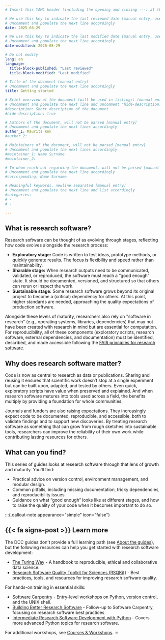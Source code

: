```yaml
---
# Insert this YAML header (including the opening and closing ---) at the beginning of the document and fill it out accordingly

# We use this key to indicate the last reviewed date [manual entry, use YYYY-MM-DD]
# Uncomment and populate the next line accordingly
date: 2025-08-29

# We use this key to indicate the last modified date [manual entry, use YYYY-MM-DD]
# Uncomment and populate the next line accordingly
date-modified: 2025-08-29

# Do not modify
lang: en
language: 
  title-block-published: "Last reviewed"
  title-block-modified: "Last modified"

# Title of the document [manual entry]
# Uncomment and populate the next line accordingly
title: Getting started

# Brief overview of the document (will be used in listings) [manual entry]
# Uncomment and populate the next line and uncomment "hide-description: true".
#description: Short description of the document
#hide-description: true

# Authors of the document, will not be parsed [manual entry]
# Uncomment and populate the next lines accordingly
author_1: Maurits Kok
#author_2:

# Maintainers of the document, will not be parsed [manual entry]
# Uncomment and populate the next lines accordingly
#maintainer_1: Name Surname
#maintainer_2:

# To whom reach out regarding the document, will not be parsed [manual entry]
# Uncomment and populate the next line accordingly
#corresponding: Name Surname

# Meaningful keywords, newline separated [manual entry]
# Uncomment and populate the next line and list accordingly
#categories: 
# - 
# - 

---
```


## What is research software?
Research software can be thought of as evolving through stages, reflecting how code evolves alongside the research process:

- **Exploratory stage:** Code is written to test ideas, prototype methods, or quickly generate results. The focus is flexibility and speed rather than maintainability.
- **Sharable stage:** When research outputs need to be communicated, validated, or reproduced, the software must reach a “good enough” state. It should be documented, versioned, and structured so that others can rerun or inspect the work.
- **Sustainable stage:** Some research software grows beyond its original project to become a (critical) dependency for others. At this point, higher standards are needed, approaching the quality expectations of production software.

Alongside these levels of maturity, researchers also rely on "software in research" (e.g., operating systems, libraries, dependencies) that may not have been created with research in mind but are essential for computation. For reproducibility, all of these components (exploratory scripts, research software, external dependencies, and documentation) must be identified, described, and made accessible following the [FAIR principles for research software](./fair_software/fair.md).

## Why does research software matter?
Code is now as central to research as data or publications. Sharing and reusing it ensures that scientific work doesn’t stop at a single experiment but can be built upon, adapted, and tested by others. Even quick, exploratory scripts have value when preserved and explained. And when research software matures into tools used across a field, the benefits multiply by providing a foundation for whole communities. 

Journals and funders are also raising expectations. They increasingly expect code to be documented, reproducible, and accessible, both to validate findings and to support new discoveries. By treating research software as something that can grow from rough sketches into sustainable tools, researchers can improve the reliability of their own work while contributing lasting resources for others.

## What can you find?
This series of guides looks at research software through that lens of growth and maturity. You’ll find:

- Practical advice on version control, environment management, and modular design.
- Common pitfalls, including missing documentation, tricky dependencies, and reproducibility issues.
- Guidance on what “good enough” looks like at different stages, and how to raise the quality of your code when it becomes important to do so.

:::{.callout-note appearance="simple" icon="false"}
## {{< fa signs-post >}} Learn more
The DCC guides don't provide a full learning path (see [About the guides](../about.md)), but the following resources can help you get started with research software development:

- [The Turing Way](https://book.the-turing-way.org/) - A handbook to reproducible, ethical and collaborative data science.
- [Research Software Quality Toolkit for Sciences (RSQKit)](https://everse.software/RSQKit/) - Best practices, tools, and resources for improving research software quality.

For hands-on training in essential skills:

- [Software Carpentry](https://software-carpentry.org/) - Entry-level workshops on Python, version control, and the UNIX shell.
- [Building Better Research Software](https://carpentries-incubator.github.io/better-research-software/) - Follow-up to Software Carpentry, focusing on research software best practices.
- [Intermediate Research Software Development with Python](https://carpentries-incubator.github.io/python-intermediate-development/) - Covers more advanced Python topics for research software.

For additional workshops, see [Courses & Workshops](../resources/courses.md).
:::